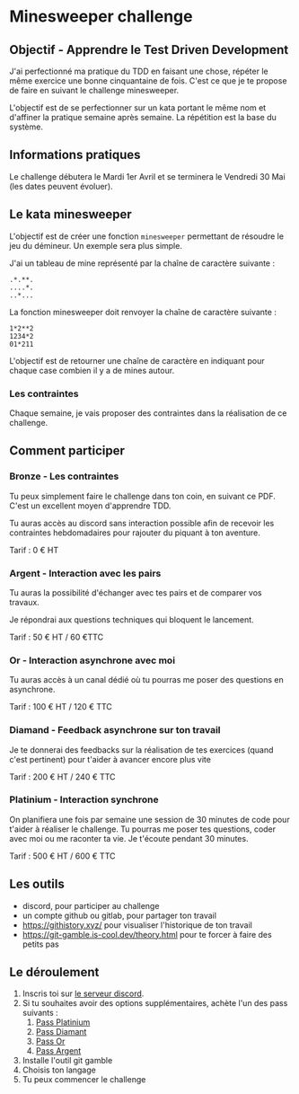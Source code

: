 # Minesweeper challenge

## Objectif - Apprendre le Test Driven Development

J'ai perfectionné ma pratique du TDD en faisant une chose, répéter le même exercice une bonne cinquantaine de fois. C'est ce que je te propose de faire en suivant le challenge minesweeper.

L'objectif est de se perfectionner sur un kata portant le même nom et d'affiner la pratique semaine après semaine. La répétition est la base du système.
## Informations pratiques

Le challenge débutera le Mardi 1er Avril et se terminera le Vendredi 30 Mai (les dates peuvent évoluer).
## Le kata minesweeper

L'objectif est de créer une fonction `minesweeper` permettant de résoudre le jeu du démineur. Un exemple sera plus simple. 

J'ai un tableau de mine représenté par la chaîne de caractère suivante : 

```
.*.**.
....*.
..*...
```

La fonction minesweeper doit renvoyer la chaîne de caractère suivante : 

```
1*2**2
1234*2
01*211
```

L'objectif est de retourner une chaîne de caractère en indiquant pour chaque case combien il y a de mines autour.

### Les contraintes

Chaque semaine, je vais proposer des contraintes dans la réalisation de ce challenge. 

## Comment participer 

### Bronze - Les contraintes

Tu peux simplement faire le challenge dans ton coin, en suivant ce PDF. C'est un excellent moyen d'apprendre TDD.

Tu auras accès au discord sans interaction possible afin de recevoir les contraintes hebdomadaires pour rajouter du piquant à ton aventure.

Tarif : 0 € HT
### Argent - Interaction avec les pairs

Tu auras la possibilité d'échanger avec tes pairs et de comparer vos travaux.

Je répondrai aux questions techniques qui bloquent le lancement.

Tarif : 50 € HT / 60 €TTC

### Or - Interaction asynchrone avec moi 

Tu auras accès à un canal dédié où tu pourras me poser des questions en asynchrone. 

Tarif : 100 € HT / 120 € TTC

### Diamand - Feedback asynchrone sur ton travail

Je te donnerai des feedbacks sur la réalisation de tes exercices (quand c'est pertinent) pour t'aider à avancer encore plus vite

Tarif : 200 € HT / 240 € TTC
### Platinium - Interaction synchrone

On planifiera une fois par semaine une session de 30 minutes de code pour t'aider à réaliser le challenge. Tu pourras me poser tes questions, coder avec moi ou me raconter ta vie. Je t'écoute pendant 30 minutes.

Tarif : 500 € HT / 600 € TTC


## Les outils 

- discord, pour participer au challenge
- un compte github ou gitlab, pour partager ton travail
- https://githistory.xyz/ pour visualiser l'historique de ton travail
- https://git-gamble.is-cool.dev/theory.html pour te forcer à faire des petits pas


## Le déroulement

1. Inscris toi sur [le serveur discord](https://discord.gg/bSgTv36CAs). 
2. Si tu souhaites avoir des options supplémentaires, achète l'un des pass suivants : 
	1. [Pass Platinium](https://buy.stripe.com/9AQeWlcIOgsn6IgcMP)
	2. [Pass Diamant](https://buy.stripe.com/7sI9C11060tpaYw002)
	3. [Pass Or](https://buy.stripe.com/14k15veQW5NJc2AbIJ)
	4. [Pass Argent](https://buy.stripe.com/4gw6pP4cib836IgaEE)
3. Installe l'outil git gamble
4. Choisis ton langage
5. Tu peux commencer le challenge






